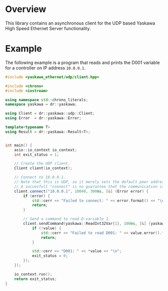 # Overview

This library contains an asynchronous client for the UDP based Yaskawa High Speed Ethernet Server functionality.

# Example

The following example is a program that reads and prints the D001 variable for a controller on IP address `10.0.0.1`.

```c++
#include <yaskawa_ethernet/udp/client.hpp>

#include <chrono>
#include <iostream>

using namespace std::chrono_literals;
namespace yaskawa = dr::yaskawa;

using Client = dr::yaskawa::udp::Client;
using Error  = dr::yaskawa::Error;

template<typename T>
using Result = dr::yaskawa::Result<T>;


int main() {
	asio::io_context io_context;
	int exit_status = 1;

	// Create the UDP client.
	Client client(io_context);

	// Connect to 10.0.0.1.
	// Note that this is UDP, so it merely sets the default peer address for the socket.
	// A succesfull "connect" is no guarantee that the communication is working.
	client.connect("10.0.0.1", 10040, 300ms, [&] (Error error) {
		if (error) {
			std::cerr << "Failed to connect: " << error.format() << "\n";
			return;
		}

		// Send a command to read D-variable 1.
		client.sendCommand(yaskawa::ReadInt32Var{1}, 100ms, [&] (yaskawa::Result<std::int32_t> value) {
			if (!value) {
				std::cerr << "Failed to read D001: " << value.error().format() << "\n";
				return;
			}

			std::cerr << "D001: " << *value << "\n";
			exit_status = 0;
		});
	});

	io_context.run();
	return exit_status;
}
```
